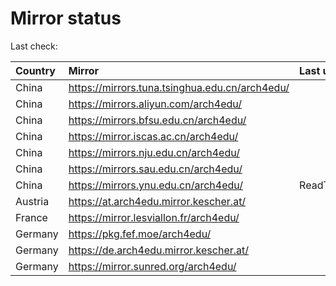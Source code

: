 <script src="./time.js"></script>
# Mirror status
Last check: <script type="text/javascript">localize(1687658753.2072773);</script>

|Country|Mirror|Last update|
|:------|:-----|:----------|
|China|https://mirrors.tuna.tsinghua.edu.cn/arch4edu/|<script type="text/javascript">localize(1687631590);</script>|
|China|https://mirrors.aliyun.com/arch4edu/|<script type="text/javascript">localize(1687588636);</script>|
|China|https://mirrors.bfsu.edu.cn/arch4edu/|<script type="text/javascript">localize(1687631590);</script>|
|China|https://mirror.iscas.ac.cn/arch4edu/|<script type="text/javascript">localize(1687631590);</script>|
|China|https://mirrors.nju.edu.cn/arch4edu/|<script type="text/javascript">localize(1687588636);</script>|
|China|https://mirrors.sau.edu.cn/arch4edu/|<script type="text/javascript">localize(1673850842);</script>|
|China|https://mirrors.ynu.edu.cn/arch4edu/|ReadTimeout|
|Austria|https://at.arch4edu.mirror.kescher.at/|<script type="text/javascript">localize(1687631590);</script>|
|France|https://mirror.lesviallon.fr/arch4edu/|<script type="text/javascript">localize(1687631590);</script>|
|Germany|https://pkg.fef.moe/arch4edu/|<script type="text/javascript">localize(1687631590);</script>|
|Germany|https://de.arch4edu.mirror.kescher.at/|<script type="text/javascript">localize(1687631590);</script>|
|Germany|https://mirror.sunred.org/arch4edu/|<script type="text/javascript">localize(1687631590);</script>|

<script src="./tablefilter/tablefilter.js"></script>
<script src="./table.js"></script>
